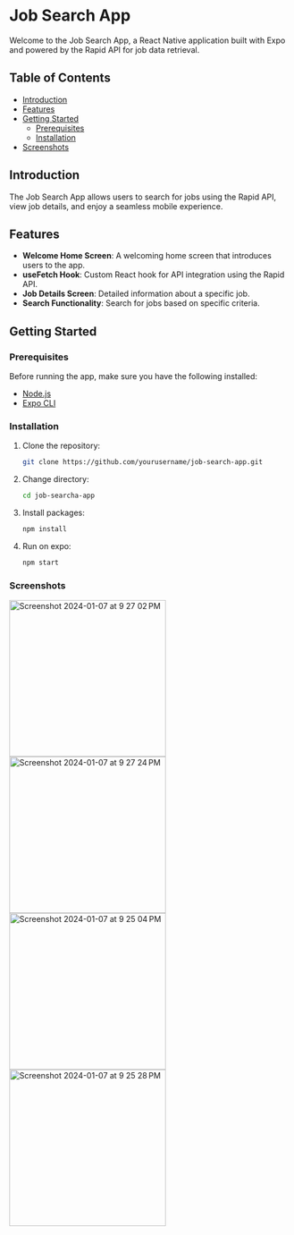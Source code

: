 # Job Search App

Welcome to the Job Search App, a React Native application built with Expo and powered by the Rapid API for job data retrieval.

## Table of Contents

- [Introduction](#introduction)
- [Features](#features)
- [Getting Started](#getting-started)
  - [Prerequisites](#prerequisites)
  - [Installation](#installation)
- [Screenshots](#screenshots)

## Introduction

The Job Search App allows users to search for jobs using the Rapid API, view job details, and enjoy a seamless mobile experience.

## Features

- **Welcome Home Screen**: A welcoming home screen that introduces users to the app.
- **useFetch Hook**: Custom React hook for API integration using the Rapid API.
- **Job Details Screen**: Detailed information about a specific job.
- **Search Functionality**: Search for jobs based on specific criteria.

## Getting Started

### Prerequisites

Before running the app, make sure you have the following installed:

- [Node.js](https://nodejs.org/)
- [Expo CLI](https://docs.expo.dev/get-started/installation/)

### Installation

1. Clone the repository:

   ```bash
   git clone https://github.com/yourusername/job-search-app.git

2. Change directory:

   ```bash
   cd job-searcha-app

3. Install packages:

   ```bash
   npm install

4. Run on expo:

   ```bash
   npm start

### Screenshots
<img width="280" alt="Screenshot 2024-01-07 at 9 27 02 PM" src="https://github.com/iamayushdas/job-search-app/assets/40708551/9dbe4685-9465-49ca-9554-d248cea06dc8">
<img width="280" alt="Screenshot 2024-01-07 at 9 27 24 PM" src="https://github.com/iamayushdas/job-search-app/assets/40708551/a778a407-22b7-428b-9e12-2a96d06938b7">
<img width="280" alt="Screenshot 2024-01-07 at 9 25 04 PM" src="https://github.com/iamayushdas/job-search-app/assets/40708551/864e17b7-d893-4823-aa6e-62c9def0a27d">
<img width="280" alt="Screenshot 2024-01-07 at 9 25 28 PM" src="https://github.com/iamayushdas/job-search-app/assets/40708551/86a883be-f262-4c95-b932-d854b506daed">

